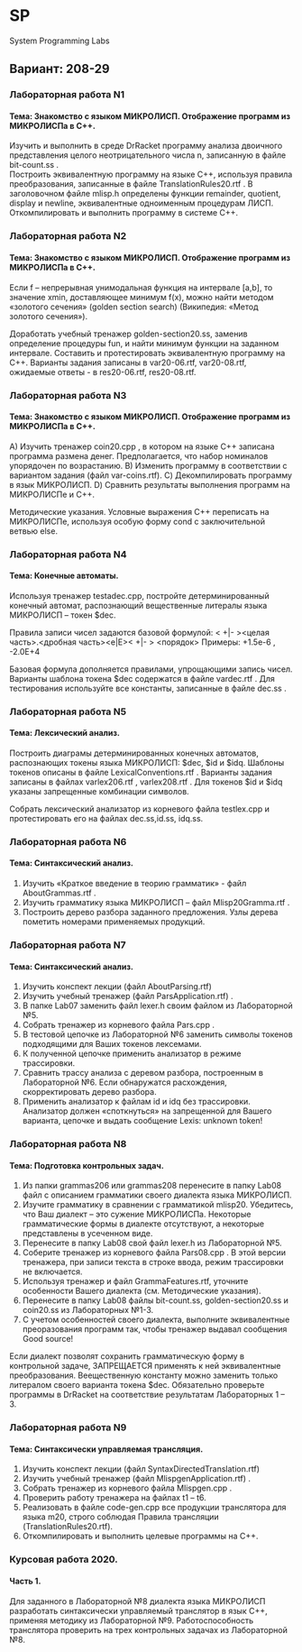 # SP
System Programming Labs
## Вариант: 208-29

### Лабораторная работа N1

#### Тема: Знакомство с языком МИКРОЛИСП. Отображение программ из МИКРОЛИСПа в С++.

Изучить и выполнить в среде DrRacket программу анализа двоичного представления целого неотрицательного числа n, записанную в файле 
bit-count.ss .  
Построить эквивалентную программу на языке С++, используя правила преобразования, записанные в файле
TranslationRules20.rtf . 
В заголовочном файле  mlisp.h определены функции remainder, quotient, display и newline, эквивалентные одноименным процедурам ЛИСП.
Откомпилировать и выполнить программу в системе С++.

### Лабораторная работа N2
#### Тема: Знакомство с языком МИКРОЛИСП. Отображение программ из МИКРОЛИСПа в С++.

Если f – непрерывная унимодальная функция на интервале [a,b], то значение xmin, доставляющее минимум f(x), можно найти методом «золотого сечения» (golden section search) (Википедия: «Метод золотого сечения»).

Доработать учебный тренажер golden-section20.ss, заменив определение процедуры fun, и найти минимум функции на  заданном интервале. 
Составить и протестировать эквивалентную программу на С++. Варианты задания записаны в var20-06.rtf, var20-08.rtf,  ожидаемые ответы  - в res20-06.rtf, res20-08.rtf.

### Лабораторная работа N3

#### Тема: Знакомство с языком МИКРОЛИСП. Отображение программ из МИКРОЛИСПа в С++.


А) Изучить тренажер coin20.cpp , в котором на языке С++
   записана программа размена денег.
   Предполагается, что набор номиналов упорядочен по возрастанию.
В) Изменить программу в соответствии с вариантом задания (файл var-coins.rtf).
C) Декомпилировать программу в язык МИКРОЛИСП.
D) Сравнить результаты выполнения программ на МИКРОЛИСПе и С++.

Методические указания.
Условные выражения С++ переписать на МИКРОЛИСПе, используя особую форму cond с заключительной ветвью else.

### Лабораторная работа N4

#### Тема: Конечные автоматы.

Используя тренажер testadec.cpp, постройте детерминированный конечный автомат, распознающий вещественные литералы языка МИКРОЛИСП – токен $dec.

Правила записи чисел задаются базовой формулой:
< +|- ><целая часть>.<дробная часть><e|E>< +|- > <порядок>
Примеры: +1.5е-6 , -2.0Е+4

Базовая формула дополняется прaвилами, упрощающими запись чисел.
Варианты шаблона токена $dec содержатся в файле vardec.rtf .
Для тестирования используйте все константы, записанные в файле dec.ss .


### Лабораторная работа N5

#### Тема: Лексический анализ.

Построить диаграмы детерминированных конечных автоматов, распознающих токены языка МИКРОЛИСП: $dec, $id и $idq.
Шаблоны токенов описаны в файле LexicalConventions.rtf .
Вaрианты задания записаны в файлах varlex206.rtf , varlex208.rtf . Для токенов $id и $idq указаны запрещенные комбинации символов.

Собрать лексический анализатор из корневого файла testlex.cpp и протестировать его на файлах dec.ss,id.ss, idq.ss.

### Лабораторная работа N6

#### Тема: Синтаксический анализ.

1. Изучить «Краткое введение в теорию грамматик» - файл AboutGrammas.rtf .
2. Изучить грамматику языка МИКРОЛИСП – файл Mlisp20Gramma.rtf .
3. Построить дерево разбора заданного предложения. Узлы дерева пометить номерами применяемых продукций.

### Лабораторная работа N7

#### Тема: Синтаксический анализ.

1.	Изучить конспект лекции (файл AboutParsing.rtf)
2.	Изучить учебный тренажер (файл ParsApplication.rtf) .
3.	В папке Lab07 заменить файл lexer.h  своим файлом из Лабораторной №5.
4.	Собрать тренажер из корневого файла Pars.cpp . 
5.	 В тестовой цепочке из Лабораторной №6 заменить символы токенов  подходящими для Ваших токенов лексемами. 
6.	К полученной цепочке применить анализатор в режиме трассировки.
7.	Сравнить трассу анализа с деревом разбоpа, построенным в Лабораторной №6. Если обнаружатся расхождения, скорректировать дерево разбора.
8.	Применить анализатор к файлам id и idq без трассировки. Анализатор должен «споткнуться» на запрещенной для Вашего варианта, цепочке и выдать сообщение
Lexis: unknown token!

### Лабораторная работа N8

#### Тема: Подготовка контрольных задач.

1.	Из папки  grammas206 или grammas208 перенесите в папку Lab08 файл с описанием грамматики своего диалекта языка МИКРОЛИСП.
2.	Изучите грамматику в сравнении с грамматикой mlisp20. Убедитесь, что Ваш диалект – это сужение МИКРОЛИСПа. Некоторые грамматические формы в диалекте отсутствуют, а некоторые представлены в усеченном виде. 
3.	Перенесите в папку Lab08 свой файл lexer.h  из Лабораторной №5.
4.	Соберите тренажер из корневого файла Pars08.cpp . В этой версии тренажера, при записи текста в строке ввода, режим трассировки не включается. 
5.	 Используя тренажер и файл GrammaFeatures.rtf, уточните особенности Вашего диалекта (см. Методические указания). 
6.	Перенесите в папку Lab08 файлы bit-count.ss, golden-section20.ss и coin20.ss из Лабораторных №1-3. 
7.	С учетом особенностей своего диалекта, выполните эквивалентные преоразования программ  так, чтобы тренажер выдавал сообщения Good source!

Если диалект позволят сохранить грамматическую форму в контрольной задаче, ЗАПРЕЩАЕТСЯ применять к ней эквивалентные преобразования.
Веещественную константу можно заменить только литералом своего варианта токена $dec.
Обязательно проверьте программы в DrRacket на соответствие результатам Лабораторных 1 – 3.

### Лабораторная работа N9

#### Тема: Синтаксически управляемая трансляция.

1.	Изучить конспект лекции (файл
 SyntaxDirectedTranslation.rtf)
2.	Изучить учебный тренажер (файл MlispgenApplication.rtf) .
3.	Собрать тренажер из корневого файла Mlispgen.cpp . 
4.	Проверить работу тренажера на файлах t1 – t6.
5.	Реализовать в файле code-gen.cpp все продукции транслятора для языка m20, строго соблюдая Правила трансляции (TranslationRules20.rtf).
6.	Откомпилировать и выполнить целевые программы на С++.


### Курсовая работа 2020.
#### Часть 1.

Для заданного в Лабораторной №8 диалекта языка МИКРОЛИСП разработать синтаксически управляемый транслятор в язык С++, применяя методику из Лабораторной №9.
Работоспособность транслятора проверить на трех контрольных задачах из Лабораторной №8.


 
